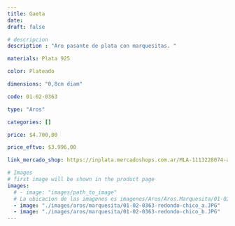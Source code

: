 ```yaml
---
title: Gaeta
date: 
draft: false

# descripcion
description : "Aro pasante de plata con marquesitas. "

materials: Plata 925

color: Plateado

dimensions: "0,8cm diam"

code: 01-02-0363

type: "Aros"

categories: []

price: $4.700,00

price_eftvo: $3.996,00

link_mercado_shop: https://inplata.mercadoshops.com.ar/MLA-1113228074-aros-plata-925-y-marquesitas-gaeta-_JM

# Images
# first image will be shown in the product page
images:
  # - image: "images/path_to_image"
  # La ubicacion de las imagenes es imagenes/Aros/Aros.Marquesita/01-02-0363-gaeta
  - image: "./images/aros/marquesita/01-02-0363-redondo-chico_a.JPG"
  - image: "./images/aros/marquesita/01-02-0363-redondo-chico_b.JPG"
---
```

